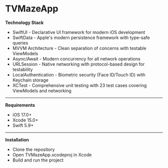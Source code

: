 # TVMazeApp

**Technology Stack**

- SwiftUI - Declarative UI framework for modern iOS development
- SwiftData - Apple's modern persistence framework with type-safe queries
- MVVM Architecture - Clean separation of concerns with testable ViewModels
- Async/Await - Modern concurrency for all network operations
- URLSession - Native networking with protocol-based design for testability
- LocalAuthentication - Biometric security (Face ID/Touch ID) with Keychain storage
- XCTest - Comprehensive unit testing with 23 test cases covering ViewModels and networking

-----------------------
**Requirements**

- iOS 17.0+
- Xcode 15.0+
- Swift 5.9+


------------------------

**Installation**

- Clone the repository 
- Open TVMazeApp.xcodeproj in Xcode
- Build and run the project
